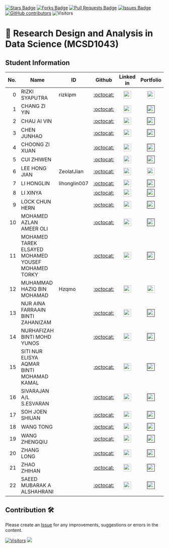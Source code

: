 <a href="https://github.com/drshahizan/research-design/stargazers"><img src="https://img.shields.io/github/stars/drshahizan/research-design" alt="Stars Badge"/></a>
<a href="https://github.com/drshahizan/research-design/network/members"><img src="https://img.shields.io/github/forks/drshahizan/research-design" alt="Forks Badge"/></a>
<a href="https://github.com/drshahizan/research-design/pulls"><img src="https://img.shields.io/github/issues-pr/drshahizan/research-design" alt="Pull Requests Badge"/></a>
<a href="https://github.com/drshahizan/research-design"><img src="https://img.shields.io/github/issues/drshahizan/research-design" alt="Issues Badge"/></a>
<a href="https://github.com/drshahizan/research-design/graphs/contributors"><img alt="GitHub contributors" src="https://img.shields.io/github/contributors/drshahizan/research-design?color=2b9348"></a>
![Visitors](https://api.visitorbadge.io/api/visitors?path=https%3A%2F%2Fgithub.com%2Fdrshahizan%2BDM&labelColor=%23d9e3f0&countColor=%23697689&style=flat)


# 🧪 Research Design and Analysis in Data Science (MCSD1043)

## Student Information

| No. | Name                                     | ID          | Github                         | Linked in | Portfolio |
|-----:|------------------------------------------|-------------|:--------------------------------:| :--------------------------------:|:--------------------------------:|
| 0  | RIZKI SYAPUTRA | rizkipm       | [:octocat:](https://github.com/rizkipm) | <a href="https://www.linkedin.com/in/rizki-syaputra-082b2a7b/"><img src="../../images/linkedin.png" width="24px" height="24px"></a>  | <a href="rizkipm"><img src="../../images/portfolio.png" width="24px" height="24px"></a> |
| 1   | CHANG ZI YIN                                     |          | [:octocat:](https://github.com/) | <a href="https://www.linkedin.com/in/"><img src="../../images/linkedin.png" width="24px" height="24px"></a> | <a href=""><img src="../../images/portfolio.png" width="24px" height="24px"></a> |
| 2   | CHAU AI VIN                                      |          | [:octocat:](https://github.com/) | <a href="https://www.linkedin.com/in/"><img src="../../images/linkedin.png" width="24px" height="24px"></a> | <a href=""><img src="../../images/portfolio.png" width="24px" height="24px"></a> |
| 3   | CHEN JUNHAO                                     |          | [:octocat:](https://github.com/) | <a href="https://www.linkedin.com/in/"><img src="../../images/linkedin.png" width="24px" height="24px"></a> | <a href=""><img src="../../images/portfolio.png" width="24px" height="24px"></a> |
| 4   | CHOONG ZI XUAN                                   |          | [:octocat:](https://github.com/) | <a href="https://www.linkedin.com/in/"><img src="../../images/linkedin.png" width="24px" height="24px"></a> | <a href=""><img src="../../images/portfolio.png" width="24px" height="24px"></a> |
| 5   | CUI ZHIWEN                                      |          | [:octocat:](https://github.com/) | <a href="https://www.linkedin.com/in/"><img src="../../images/linkedin.png" width="24px" height="24px"></a> | <a href=""><img src="../../images/portfolio.png" width="24px" height="24px"></a> |
| 6   | LEE HONG JIAN                                   | ZeolatJian       | [:octocat:](https://github.com/) | <a href="https://www.linkedin.com/in/"><img src="../../images/linkedin.png" width="24px" height="24px"></a> | <a href="ZeolatJian"><img src="../../images/portfolio.png" width="24px" height="24px"></a> |
| 7   | LI HONGLIN                                      |lihonglin007          | [:octocat:](https://github.com//lihonglin007) | <a href="https://www.linkedin.com/in/yi-zhi-247152355/"><img src="../../images/linkedin.png" width="24px" height="24px"></a> | <a href=""><img src="../../images/portfolio.png" width="24px" height="24px"></a> |
| 8   | LI XINYA                                        |          | [:octocat:](https://github.com/) | <a href="https://www.linkedin.com/in/"><img src="../../images/linkedin.png" width="24px" height="24px"></a> | <a href=""><img src="../../images/portfolio.png" width="24px" height="24px"></a> |
| 9   | LOCK CHUN HERN                                  |          | [:octocat:](https://github.com/) | <a href="https://www.linkedin.com/in/"><img src="../../images/linkedin.png" width="24px" height="24px"></a> | <a href=""><img src="../../images/portfolio.png" width="24px" height="24px"></a> |
| 10  | MOHAMED AZLAN AMEER OLI                         |          | [:octocat:](https://github.com/) | <a href="https://www.linkedin.com/in/"><img src="../../images/linkedin.png" width="24px" height="24px"></a> | <a href=""><img src="../../images/portfolio.png" width="24px" height="24px"></a> |
| 11  | MOHAMED TAREK ELSAYED MOHAMED YOUSEF MOHAMED TORKY |      | [:octocat:](https://github.com/) | <a href="https://www.linkedin.com/in/"><img src="../../images/linkedin.png" width="24px" height="24px"></a> | <a href=""><img src="../../images/portfolio.png" width="24px" height="24px"></a> |
| 12  | MUHAMMAD HAZIQ BIN MOHAMAD                     |Hzqmo          | [:octocat:](https://github.com/Hzqmo) | <a href="https://www.linkedin.com/in/muhammad-haziq-bin-mohamad-235924213"><img src="../../images/linkedin.png" width="24px" height="24px"></a> | <a href="Hzqmo"><img src="../../images/portfolio.png" width="24px" height="24px"></a> |
| 13  | NUR AINA FARRAAIN BINTI ZAHANIZAM              |          | [:octocat:](https://github.com/) | <a href="https://www.linkedin.com/in/"><img src="../../images/linkedin.png" width="24px" height="24px"></a> | <a href=""><img src="../../images/portfolio.png" width="24px" height="24px"></a> |
| 14  | NURHAFIZAH BINTI MOHD YUNOS                    |          | [:octocat:](https://github.com/) | <a href="https://www.linkedin.com/in/"><img src="../../images/linkedin.png" width="24px" height="24px"></a> | <a href=""><img src="../../images/portfolio.png" width="24px" height="24px"></a> |
| 15  | SITI NUR ELISYA AQMAR BINTI MOHAMAD KAMAL      |          | [:octocat:](https://github.com/) | <a href="https://www.linkedin.com/in/"><img src="../../images/linkedin.png" width="24px" height="24px"></a> | <a href=""><img src="../../images/portfolio.png" width="24px" height="24px"></a> |
| 16  | SIVARAJAN A/L S.ESVARAN                        |          | [:octocat:](https://github.com/) | <a href="https://www.linkedin.com/in/"><img src="../../images/linkedin.png" width="24px" height="24px"></a> | <a href=""><img src="../../images/portfolio.png" width="24px" height="24px"></a> |
| 17  | SOH JOEN SHIUAN                                |          | [:octocat:](https://github.com/) | <a href="https://www.linkedin.com/in/"><img src="../../images/linkedin.png" width="24px" height="24px"></a> | <a href=""><img src="../../images/portfolio.png" width="24px" height="24px"></a> |
| 18  | WANG TONG                                      |          | [:octocat:](https://github.com/) | <a href="https://www.linkedin.com/in/"><img src="../../images/linkedin.png" width="24px" height="24px"></a> | <a href=""><img src="../../images/portfolio.png" width="24px" height="24px"></a> |
| 19  | WANG ZHENGQIU                                  |          | [:octocat:](https://github.com/) | <a href="https://www.linkedin.com/in/"><img src="../../images/linkedin.png" width="24px" height="24px"></a> | <a href=""><img src="../../images/portfolio.png" width="24px" height="24px"></a> |
| 20  | ZHANG LONG                                     |          | [:octocat:](https://github.com/) | <a href="https://www.linkedin.com/in/"><img src="../../images/linkedin.png" width="24px" height="24px"></a> | <a href=""><img src="../../images/portfolio.png" width="24px" height="24px"></a> |
| 21  | ZHAO ZHIHAN                                    |          | [:octocat:](https://github.com/) | <a href="https://www.linkedin.com/in/"><img src="../../images/linkedin.png" width="24px" height="24px"></a> | <a href=""><img src="../../images/portfolio.png" width="24px" height="24px"></a> |
| 22  | SAEED MUBARAK A ALSHAHRANI                     |          | [:octocat:](https://github.com/) | <a href="https://www.linkedin.com/in/"><img src="../../images/linkedin.png" width="24px" height="24px"></a> | <a href=""><img src="../../images/portfolio.png" width="24px" height="24px"></a> |

## Contribution 🛠️
Please create an [Issue](https://github.com/drshahizan/research-design/issues) for any improvements, suggestions or errors in the content.



[![Visitors](https://api.visitorbadge.io/api/visitors?path=https%3A%2F%2Fgithub.com%2Fdrshahizan&labelColor=%23697689&countColor=%23555555&style=plastic)](https://visitorbadge.io/status?path=https%3A%2F%2Fgithub.com%2Fdrshahizan)
![](https://hit.yhype.me/github/profile?user_id=81284918)
